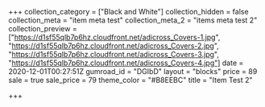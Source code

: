 +++
collection_category = ["Black and White"]
collection_hidden = false
collection_meta = "item meta test"
collection_meta_2 = "items meta test 2"
collection_preview = ["https://d1sf55qlb7p6hz.cloudfront.net/adicross_Covers-1.jpg", "https://d1sf55qlb7p6hz.cloudfront.net/adicross_Covers-2.jpg", "https://d1sf55qlb7p6hz.cloudfront.net/adicross_Covers-3.jpg", "https://d1sf55qlb7p6hz.cloudfront.net/adicross_Covers-4.jpg"]
date = 2020-12-01T00:27:51Z
gumroad_id = "DGIbD"
layout = "blocks"
price = 89
sale = true
sale_price = 79
theme_color = "#B8EEBC"
title = "Item Test 2"

+++